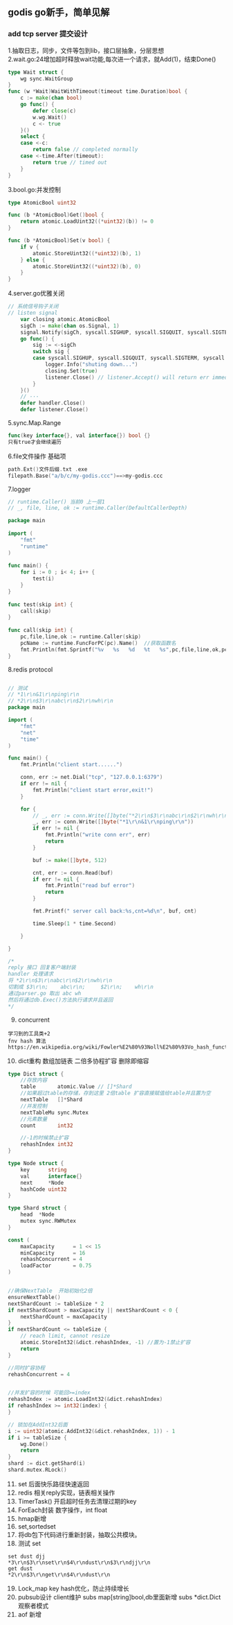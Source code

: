 ## godis go新手，简单见解 
### add tcp server 提交设计
1.抽取日志，同步，文件等包到lib，接口层抽象，分层思想<br>
2.wait.go:24增加超时释放wait功能,每次进一个请求，就Add(1)，结束Done()<br>
```go
type Wait struct {
    wg sync.WaitGroup
}
func (w *Wait)WaitWithTimeout(timeout time.Duration)bool {
    c := make(chan bool)
    go func() {
        defer close(c)
        w.wg.Wait()
        c <- true
    }()
    select {
    case <-c:
        return false // completed normally
    case <-time.After(timeout):
        return true // timed out
    }
}
```
3.bool.go:并发控制<br>
```go
type AtomicBool uint32

func (b *AtomicBool)Get()bool {
    return atomic.LoadUint32((*uint32)(b)) != 0
}

func (b *AtomicBool)Set(v bool) {
    if v {
        atomic.StoreUint32((*uint32)(b), 1)
    } else {
        atomic.StoreUint32((*uint32)(b), 0)
    }
}
```
4.server.go优雅关闭<br>
```go
// 系统信号钩子关闭
// listen signal
	var closing atomic.AtomicBool
	sigCh := make(chan os.Signal, 1)
	signal.Notify(sigCh, syscall.SIGHUP, syscall.SIGQUIT, syscall.SIGTERM, syscall.SIGINT)
	go func() {
		sig := <-sigCh
		switch sig {
		case syscall.SIGHUP, syscall.SIGQUIT, syscall.SIGTERM, syscall.SIGINT:
			logger.Info("shuting down...")
			closing.Set(true)
			listener.Close() // listener.Accept() will return err immediately
		}
	}()
    // ···
    defer handler.Close()
	defer listener.Close()
```
5.sync.Map.Range<br>
```go
func(key interface{}, val interface{}) bool {}
只有true才会继续遍历
```
6.file文件操作 基础项<br>
```go
path.Ext()文件后缀.txt .exe
filepath.Base("a/b/c/my-godis.ccc")==>my-godis.ccc
```
7.logger<br>
```go
// runtime.Caller() 当前0 上一层1
// _, file, line, ok := runtime.Caller(DefaultCallerDepth)

package main
 
import (
	"fmt"
	"runtime"
)
 
func main() {
	for i := 0 ; i< 4; i++ {
		test(i)
	}
}
 
func test(skip int) {
	call(skip)
}
 
func call(skip int) {
	pc,file,line,ok := runtime.Caller(skip)
	pcName := runtime.FuncForPC(pc).Name()  //获取函数名
	fmt.Println(fmt.Sprintf("%v   %s   %d   %t   %s",pc,file,line,ok,pcName))
}

```
8.redis protocol<br>
```go

// 测试 
// *1\r\n&1\r\nping\r\n
// *2\r\n$3\r\nabc\r\n$2\r\nwh\r\n
package main

import (
	"fmt"
	"net"
	"time"
)

func main() {
	fmt.Println("client start......")

	conn, err := net.Dial("tcp", "127.0.0.1:6379")
	if err != nil {
		fmt.Println("client start error,exit!")
	}

	for {
		// _, err := conn.Write([]byte("*2\r\n$3\r\nabc\r\n$2\r\nwh\r\n"))
		_, err := conn.Write([]byte("*1\r\n&1\r\nping\r\n"))
		if err != nil {
			fmt.Println("write conn err", err)
			return
		}

		buf := make([]byte, 512)

		cnt, err := conn.Read(buf)
		if err != nil {
			fmt.Println("read buf error")
			return
		}

		fmt.Printf(" server call back:%s,cnt=%d\n", buf, cnt)

		time.Sleep(1 * time.Second)

	}

}

/*
reply 接口 回复客户端封装
handler 处理请求
将 *2\r\n$3\r\nabc\r\n$2\r\nwh\r\n
切割成 $3\r\n;    abc\r\n;     $2\r\n;    wh\r\n
通过parser.go 取出 abc wh
然后将通过db.Exec()方法执行请求并且返回
*/
```
9. concurrent<br>
```
学习到的工具类+2
fnv hash 算法
https://en.wikipedia.org/wiki/Fowler%E2%80%93Noll%E2%80%93Vo_hash_function
```

10. dict重构 数组加链表 二倍多协程扩容 删除即缩容<br>
```go
type Dict struct {
    //存放内容
	table       atomic.Value // []*Shard
    //如果超过table的存储，存到这里 2倍table 扩容直接赋值给table并且置为空
	nextTable   []*Shard
    //并发控制
	nextTableMu sync.Mutex
    //元素数量
	count       int32

    //-1的时候禁止扩容
	rehashIndex int32
}

type Node struct {
	key      string
	val      interface{}
	next     *Node
	hashCode uint32
}

type Shard struct {
	head  *Node
	mutex sync.RWMutex
}

const (
	maxCapacity      = 1 << 15
	minCapacity      = 16
	rehashConcurrent = 4
	loadFactor       = 0.75
)


//确保NextTable  开始初始化2倍 
ensureNextTable() 
nextShardCount := tableSize * 2
if nextShardCount > maxCapacity || nextShardCount < 0 {
    nextShardCount = maxCapacity
}
if nextShardCount <= tableSize {
    // reach limit, cannot resize
    atomic.StoreInt32(&dict.rehashIndex, -1) //置为-1禁止扩容
    return
}

//同时扩容协程
rehashConcurrent = 4 


//并发扩容的时候 可能回>=index
rehashIndex := atomic.LoadInt32(&dict.rehashIndex)
if rehashIndex >= int32(index) {
}

// 锁加在AddInt32后面
i := uint32(atomic.AddInt32(&dict.rehashIndex, 1)) - 1
if i >= tableSize {
    wg.Done()
    return
}
shard := dict.getShard(i)
shard.mutex.RLock()

```

11. set 后面快乐路径快速返回<br>
12. redis 相关reply实现，链表相关操作<br>
13. TimerTask() 开启超时任务去清理过期的key<br> 
14. ForEach封装 数字操作，int float <br>
15. hmap新增<br>
16. set,sortedset<br>
17. 将db包下代码进行重新封装，抽取公共模块。<br>
18. 测试 set<br>
```
set dust djj
*3\r\n$3\r\nset\r\n$4\r\ndust\r\n$3\r\ndjj\r\n
get dust
*2\r\n$3\r\nget\r\n$4\r\ndust\r\n
```
19. Lock_map key hash优化，防止持续增长<br>
20. pubsub设计 client维护 subs map[string]bool,db里面新增 subs *dict.Dict 观察者模式<br>
21. aof 新增<br>

